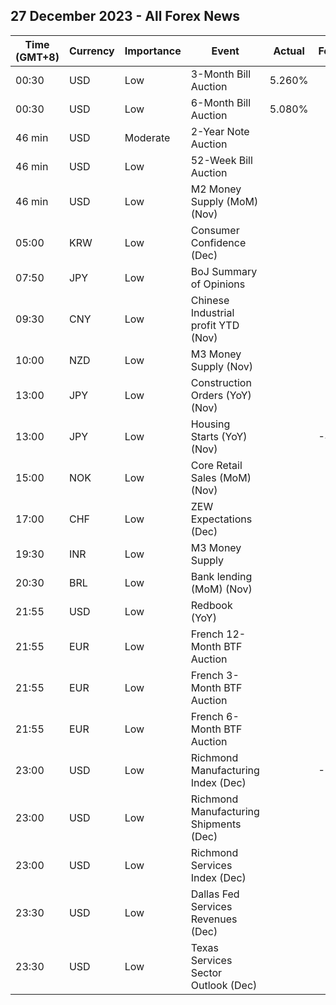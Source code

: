 ## 27 December 2023 - All Forex News

| Time (GMT+8) | Currency | Importance | Event | Actual | Forecast | Previous |
|------|----------|------------|-------|--------|----------|----------|
| 00:30 | USD | Low | 3-Month Bill Auction | 5.260% |  | 5.260% |
| 00:30 | USD | Low | 6-Month Bill Auction | 5.080% |  | 5.130% |
| 46 min | USD | Moderate | 2-Year Note Auction |  |  | 4.887% |
| 46 min | USD | Low | 52-Week Bill Auction |  |  | 4.935% |
| 46 min | USD | Low | M2 Money Supply (MoM) (Nov) |  |  | 20.73T |
| 05:00 | KRW | Low | Consumer Confidence (Dec) |  |  | 97.2 |
| 07:50 | JPY | Low | BoJ Summary of Opinions |  |  |  |
| 09:30 | CNY | Low | Chinese Industrial profit YTD (Nov) |  |  | -7.8% |
| 10:00 | NZD | Low | M3 Money Supply (Nov) |  |  | 405.9B |
| 13:00 | JPY | Low | Construction Orders (YoY) (Nov) |  |  | 4.2% |
| 13:00 | JPY | Low | Housing Starts (YoY) (Nov) |  | -4.3% | -6.3% |
| 15:00 | NOK | Low | Core Retail Sales (MoM) (Nov) |  |  | 0.6% |
| 17:00 | CHF | Low | ZEW Expectations (Dec) |  |  | -29.6 |
| 19:30 | INR | Low | M3 Money Supply |  |  | 11.2% |
| 20:30 | BRL | Low | Bank lending (MoM) (Nov) |  |  | 0.1% |
| 21:55 | USD | Low | Redbook (YoY) |  |  | 3.6% |
| 21:55 | EUR | Low | French 12-Month BTF Auction |  |  | 3.333% |
| 21:55 | EUR | Low | French 3-Month BTF Auction |  |  | 3.729% |
| 21:55 | EUR | Low | French 6-Month BTF Auction |  |  | 3.690% |
| 23:00 | USD | Low | Richmond Manufacturing Index (Dec) |  | -7 | -5 |
| 23:00 | USD | Low | Richmond Manufacturing Shipments (Dec) |  |  | -8 |
| 23:00 | USD | Low | Richmond Services Index (Dec) |  |  | 1 |
| 23:30 | USD | Low | Dallas Fed Services Revenues (Dec) |  |  | -2.4 |
| 23:30 | USD | Low | Texas Services Sector Outlook (Dec) |  |  | -11.6 |
